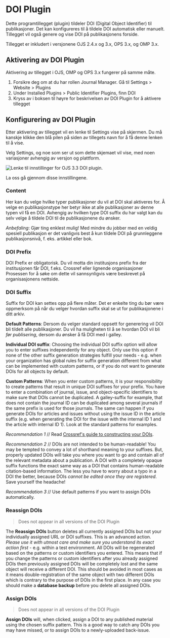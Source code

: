 # DOI Plugin

Dette programtillegget (plugin) tildeler DOI (Digital Object Identifier) til publikasjoner. Det kan konfigureres til å tildele DOI automatisk eller manuelt. Tillegget vil også genere og vise DOI på publikasjonens forside.

Tillegget er inkludert i versjonene OJS 2.4.x og 3.x, OPS 3.x, og OMP 3.x.

## Aktivering av DOI Plugin

Aktivering av tillegget i OJS, OMP og OPS 3.x fungerer på samme måte.

1. Forsikre deg om at du har rollen Journal Manager. Gå til Settings > Website > Plugins
2. Under Installed Plugins > Public Identifier Plugins, finn DOI
3. Kryss av i boksen til høyre for beskrivelsen av DOI Plugin for å aktivere tillegget

## Konfigurering av DOI Plugin

Etter aktivering av tillegget vil en lenke til Settings vise på skjermen.  Du må kanskje klikke den blå pilen på siden av tillegets navn for å få denne lenken til å vise.

Velg Settings, og noe som ser ut som dette skjemaet vil vise, med noen variasjoner avhengig av versjon og plattform.

![Lenke til innstillinger for OJS 3.3 DOI plugin.](assets/settings-testdrive.png)

La oss gå gjennom disse innstillingene.

### Content

Her kan du velge hvilke typer publikasjoner du vil at DOI skal aktiveres for. Å velge en publikasjonstype her betyr ikke at alle publikasjoner av denne typen vil få en DOI. Avhengig av hvilken type DOI suffix du har valgt kan du selv velge å tildele DOI til de publikasjonene du ønsker.

_Anbefaling_: Gjør ting enklest mulig! Med mindre du jobber med en veldig spesiell publikasjon er det vanligvis best å kun tildele DOI på grunnleggene publikasjonsnivå, f. eks. artikkel eller bok.

### DOI Prefix

DOI Prefix er obligatorisk. Du vil motta din institusjons prefix fra der institusjonen får DOI, f.eks. Crossref eller lignende organisasjoner Prosessen for å søke om dette vil sannsynligvis være beskrevet på organisasjonens nettside.

### DOI Suffix

Suffix for DOI kan settes opp på flere måter. Det er enkelte ting du bør være oppmerksom på når du velger hvordan suffix skal se ut for publikasjonene i ditt arkiv.

**Default Patterns**: Dersom du velger standard oppsett for generering vil DOI bli tildelt alle publikasjoner. Du vil ha muligheten til å se hvordan DOI vil bli _før publisering_, dersom du ønsker å få DOI med i galley.

**Individual DOI suffix**: Choosing the individual DOI suffix option will allow you to enter suffixes independently for any object. Only use this option if none of the other suffix generation strategies fulfill your needs - e.g. when your organization has global rules for suffix generation different from what can be implemented with custom patterns, or if you do not want to generate DOIs for all objects by default.

**Custom Patterns**: When you enter custom patterns, it is your responsibility to create patterns that result in unique DOI suffixes for your prefix. You have to enter a combination of journal, issue, and object-specific identifiers to make sure that DOIs cannot be duplicated. A galley-suffix for example, that does not contain the journal ID can be duplicated among several journals if the same prefix is used for those journals. The same can happen if you generate DOIs for articles and issues without using the issue ID in the article suffix (e.g. when generating the DOI for the issue with the internal ID 1 and the article with internal ID 1). Look at the standard patterns for examples.

_Recommendation 1_ // Read [Crossref's guide to constructing your DOIs](https://www.crossref.org/documentation/member-setup/constructing-your-dois/).

_Recommendation 2_ // DOIs are not intended to be human-readable! You may be tempted to convey a lot of shorthand meaning to your suffixes. But, properly updated DOIs will take you where you want to go and contain all of the relevant metadata about a publication. A DOI with a completely opaque suffix functions the exact same way as a DOI that contains human-readable citation-based information. The less you have to worry about a typo in a DOI the better, because DOIs _cannot be edited once they are registered_. Save yourself the headache!

_Recommendation 3_ // Use default patterns if you want to assign DOIs automatically.

### Reassign DOIs

> Does not appear in all versions of the DOI Plugin

The **Reassign DOIs** button deletes all currently assigned DOIs but not your individually assigned URL or DOI suffixes. This is an advanced action. _Please use it with utmost care and make sure you understand its exact action first_ - e.g. within a test environment. All DOIs will be regenerated based on the patterns or custom identifiers you entered. This means that if you change the patterns or custom identifiers after you already assigned DOIs then previously assigned DOIs will be completely lost and the same object will receive a different DOI. This should be avoided in most cases as it means double-registration of the same object with two different DOIs which is contrary to the purpose of DOIs in the first place. In any case you should make a **database backup** before you delete all assigned DOIs.

### Assign DOIs

> Does not appear in all versions of the DOI Plugin

**Assign DOIs** will, when clicked, assign a DOI to any published material using the chosen suffix pattern. This is a good way to catch any DOIs you may have missed, or to assign DOIs to a newly-uploaded back-issue.
